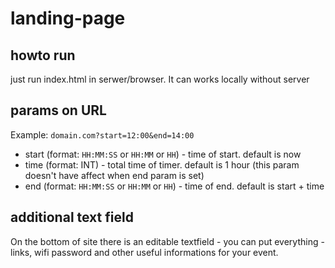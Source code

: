 # landing-page

## howto run

just run index.html in serwer/browser. It can works locally without server

## params on URL

Example: `domain.com?start=12:00&end=14:00`

* start (format: `HH:MM:SS` or `HH:MM` or `HH`) - time of start. default is now
* time (format: INT) - total time of timer. default is 1 hour (this param doesn't have affect when end param is set)
* end (format: `HH:MM:SS` or `HH:MM` or `HH`) - time of end. default is start + time

## additional text field

On the bottom of site there is an editable textfield - you can put everything - links, wifi password and other useful informations for your event.
